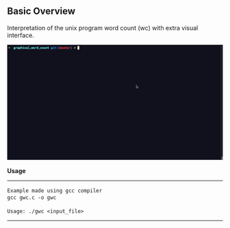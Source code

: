 ## Basic Overview

Interpretation of the unix program word count (wc) with extra visual
interface.

![GIF demo](demo/example.gif)

**Usage**

---
```
Example made using gcc compiler
gcc gwc.c -o gwc

Usage: ./gwc <input_file>
```
---
